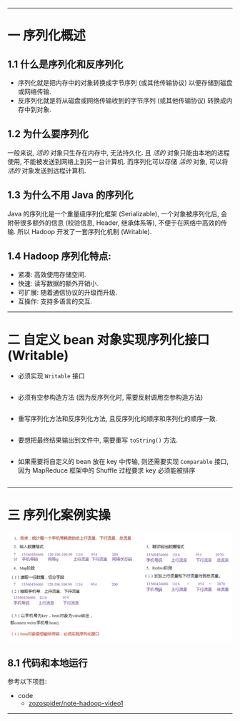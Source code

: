 


---

# 一 序列化概述

## 1.1 什么是序列化和反序列化

- 序列化就是把内存中的对象转换成字节序列 (或其他传输协议) 以便存储到磁盘或网络传输.
- 反序列化就是将从磁盘或网络传输收到的字节序列 (或其他传输协议) 转换成内存中到对象.

## 1.2 为什么要序列化

一般来说, _活的_ 对象只生存在内存中, 无法持久化. 且 _活的_ 对象只能由本地的进程使用, 不能被发送到网络上到另一台计算机. 而序列化可以存储 _活的_ 对象, 可以将 _活的_ 对象发送到远程计算机.

## 1.3 为什么不用 Java 的序列化

Java 的序列化是一个重量级序列化框架 (Serializable), 一个对象被序列化后, 会附带很多额外的信息 (校验信息, Header, 继承体系等), 不便于在网络中高效的传输. 所以 Hadoop 开发了一套序列化机制 (Writable).

## 1.4 Hadoop 序列化特点:

- 紧凑: 高效使用存储空间.
- 快速: 读写数据的额外开销小.
- 可扩展: 随着通信协议的升级而升级.
- 互操作: 支持多语言的交互.

---

# 二 自定义 bean 对象实现序列化接口 (Writable)

- 必须实现 `Writable` 接口

```java

```

- 必须有空参构造方法 (因为反序列化时, 需要反射调用空参构造方法)

```java

```

- 重写序列化方法和反序列化方法, 且反序列化的顺序和序列化的顺序一致.

```java

```

- 要想把最终结果输出到文件中, 需要重写 `toString()` 方法.

```java

```

- 如果需要将自定义的 bean 放在 key 中传输, 则还需要实现 `Comparable` 接口, 因为 MapReduce 框架中的 Shuffle 过程要求 key 必须能被排序

```java

```

---

# 三 序列化案例实操

![image](https://github.com/zozospider/note/blob/master/data-system/Hadoop/Hadoop-video1-Hadoop%E5%BA%8F%E5%88%97%E5%8C%96/%E5%BA%8F%E5%88%97%E5%8C%96%E6%A1%88%E4%BE%8B%E5%88%86%E6%9E%90.png?raw=true)

## 8.1 代码和本地运行

参考以下项目:

- code
  - [zozospider/note-hadoop-video1](https://github.com/zozospider/note-hadoop-video1)

---
